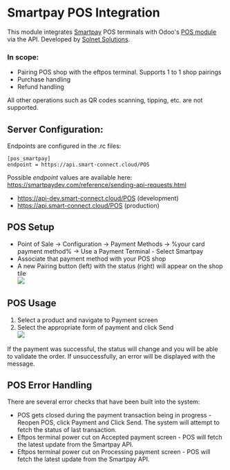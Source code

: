 # Smartpay POS Integration

This module integrates [Smartpay](https://smartpay.co.nz) POS terminals with Odoo's [POS module](https://www.odoo.com/app/point-of-sale-shop) via the API. Developed by [Solnet Solutions](https://solnet.co.nz).

### In scope:
- Pairing POS shop with the eftpos terminal. Supports 1 to 1 shop pairings
- Purchase handling
- Refund handling  
  
All other operations such as QR codes scanning, tipping, etc. are not supported.

## Server Configuration:
Endpoints are configured in the .rc files:

    [pos_smartpay]
	endpoint = https://api.smart-connect.cloud/POS
		
Possible *endpoint* values are available here: https://smartpaydev.com/reference/sending-api-requests.html


* https://api-dev.smart-connect.cloud/POS (development)
* https://api.smart-connect.cloud/POS (production)

## POS Setup  
- Point of Sale -> Configuration -> Payment Methods -> %your card payment method% -> Use a Payment Terminal - Select Smartpay  
- Associate that payment method with your POS shop  
- A new Pairing button (left) with the status (right) will appear on the shop tile  
![](https://github.com/ykya/pos_smartpay/raw/main/documentation/170018.png)  

## POS Usage  
1. Select a product and navigate to Payment screen  
2. Select the appropriate form of payment and click Send  
![](https://github.com/ykya/pos_smartpay/raw/main/documentation/170019.png)  

If the payment was successful, the status will change and you will be able to validate the order. If unsuccessfully, an error will be displayed with the message.  


## POS Error Handling
There are several error checks that have been built into the system:
- POS gets closed during the payment transaction being in progress - Reopen POS, click Payment and Click Send. The system will attempt to fetch the status of last transaction.
- Eftpos terminal power cut on Accepted payment screen - POS will fetch the latest update from the Smartpay API.
- Eftpos terminal power cut on Processing payment screen - POS will fetch the latest update from the Smartpay API.
